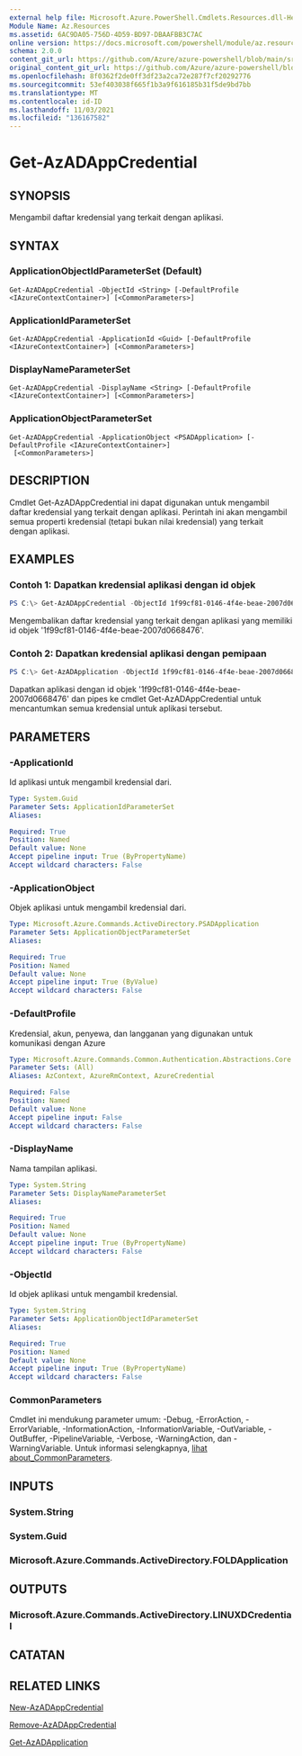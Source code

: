 ```yaml
---
external help file: Microsoft.Azure.PowerShell.Cmdlets.Resources.dll-Help.xml
Module Name: Az.Resources
ms.assetid: 6AC9DA05-756D-4D59-BD97-DBAAFBB3C7AC
online version: https://docs.microsoft.com/powershell/module/az.resources/get-azadappcredential
schema: 2.0.0
content_git_url: https://github.com/Azure/azure-powershell/blob/main/src/Resources/Resources/help/Get-AzADAppCredential.md
original_content_git_url: https://github.com/Azure/azure-powershell/blob/main/src/Resources/Resources/help/Get-AzADAppCredential.md
ms.openlocfilehash: 8f0362f2de0ff3df23a2ca72e287f7cf20292776
ms.sourcegitcommit: 53ef403038f665f1b3a9f616185b31f5de9bd7bb
ms.translationtype: MT
ms.contentlocale: id-ID
ms.lasthandoff: 11/03/2021
ms.locfileid: "136167582"
---
```

# Get-AzADAppCredential

## SYNOPSIS
Mengambil daftar kredensial yang terkait dengan aplikasi.

## SYNTAX

### ApplicationObjectIdParameterSet (Default)
```
Get-AzADAppCredential -ObjectId <String> [-DefaultProfile <IAzureContextContainer>] [<CommonParameters>]
```

### ApplicationIdParameterSet
```
Get-AzADAppCredential -ApplicationId <Guid> [-DefaultProfile <IAzureContextContainer>] [<CommonParameters>]
```

### DisplayNameParameterSet
```
Get-AzADAppCredential -DisplayName <String> [-DefaultProfile <IAzureContextContainer>] [<CommonParameters>]
```

### ApplicationObjectParameterSet
```
Get-AzADAppCredential -ApplicationObject <PSADApplication> [-DefaultProfile <IAzureContextContainer>]
 [<CommonParameters>]
```

## DESCRIPTION
Cmdlet Get-AzADAppCredential ini dapat digunakan untuk mengambil daftar kredensial yang terkait dengan aplikasi.
Perintah ini akan mengambil semua properti kredensial (tetapi bukan nilai kredensial) yang terkait dengan aplikasi.

## EXAMPLES

### Contoh 1: Dapatkan kredensial aplikasi dengan id objek

```powershell
PS C:\> Get-AzADAppCredential -ObjectId 1f99cf81-0146-4f4e-beae-2007d0668476
```

Mengembalikan daftar kredensial yang terkait dengan aplikasi yang memiliki id objek '1f99cf81-0146-4f4e-beae-2007d0668476'.

### Contoh 2: Dapatkan kredensial aplikasi dengan pemipaan

```powershell
PS C:\> Get-AzADApplication -ObjectId 1f99cf81-0146-4f4e-beae-2007d0668476 | Get-AzADAppCredential
```

Dapatkan aplikasi dengan id objek '1f99cf81-0146-4f4e-beae-2007d0668476' dan pipes ke cmdlet Get-AzADAppCredential untuk mencantumkan semua kredensial untuk aplikasi tersebut.

## PARAMETERS

### -ApplicationId
Id aplikasi untuk mengambil kredensial dari.

```yaml
Type: System.Guid
Parameter Sets: ApplicationIdParameterSet
Aliases:

Required: True
Position: Named
Default value: None
Accept pipeline input: True (ByPropertyName)
Accept wildcard characters: False
```

### -ApplicationObject
Objek aplikasi untuk mengambil kredensial dari.

```yaml
Type: Microsoft.Azure.Commands.ActiveDirectory.PSADApplication
Parameter Sets: ApplicationObjectParameterSet
Aliases:

Required: True
Position: Named
Default value: None
Accept pipeline input: True (ByValue)
Accept wildcard characters: False
```

### -DefaultProfile
Kredensial, akun, penyewa, dan langganan yang digunakan untuk komunikasi dengan Azure

```yaml
Type: Microsoft.Azure.Commands.Common.Authentication.Abstractions.Core.IAzureContextContainer
Parameter Sets: (All)
Aliases: AzContext, AzureRmContext, AzureCredential

Required: False
Position: Named
Default value: None
Accept pipeline input: False
Accept wildcard characters: False
```

### -DisplayName
Nama tampilan aplikasi.

```yaml
Type: System.String
Parameter Sets: DisplayNameParameterSet
Aliases:

Required: True
Position: Named
Default value: None
Accept pipeline input: True (ByPropertyName)
Accept wildcard characters: False
```

### -ObjectId
Id objek aplikasi untuk mengambil kredensial.

```yaml
Type: System.String
Parameter Sets: ApplicationObjectIdParameterSet
Aliases:

Required: True
Position: Named
Default value: None
Accept pipeline input: True (ByPropertyName)
Accept wildcard characters: False
```

### CommonParameters
Cmdlet ini mendukung parameter umum: -Debug, -ErrorAction, -ErrorVariable, -InformationAction, -InformationVariable, -OutVariable, -OutBuffer, -PipelineVariable, -Verbose, -WarningAction, dan -WarningVariable. Untuk informasi selengkapnya, [lihat about_CommonParameters](http://go.microsoft.com/fwlink/?LinkID=113216).

## INPUTS

### System.String

### System.Guid

### Microsoft.Azure.Commands.ActiveDirectory.FOLDApplication

## OUTPUTS

### Microsoft.Azure.Commands.ActiveDirectory.LINUXDCredential

## CATATAN

## RELATED LINKS

[New-AzADAppCredential](./New-AzADAppCredential.md)

[Remove-AzADAppCredential](./Remove-AzADAppCredential.md)

[Get-AzADApplication](./Get-AzADApplication.md)

